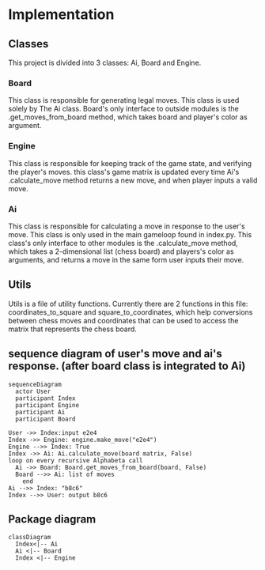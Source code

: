 # Implementation

## Classes
This project is divided into 3 classes: Ai, Board and Engine.

### Board
This class is responsible for generating legal moves. This class is used solely by The Ai class. Board's only interface to outside modules is the .get_moves_from_board method, which takes board and player's color as argument. 

### Engine
This class is responsible for keeping track of the game state, and verifying the player's moves. this class's game matrix is updated every time Ai's .calculate_move method returns a new move, and when player inputs a valid move.

### Ai
This class is responsible for calculating a move in response to the user's move. This class is only used in the main gameloop found in index.py. This class's only interface to other modules is the .calculate_move method, which takes a 2-dimensional list (chess board) and players's color as arguments, and returns a move in the same form user inputs their move.

## Utils

Utils is a file of utility functions. Currently there are 2 functions in this file: coordinates_to_square and square_to_coordinates, which help conversions between chess moves and coordinates that can be used to access the matrix that represents the chess board.

## sequence diagram of user's move and ai's response. (after board class is integrated to Ai)


```mermaid
sequenceDiagram
  actor User
  participant Index
  participant Engine
  participant Ai
  participant Board

User ->> Index:input e2e4
Index ->> Engine: engine.make_move("e2e4")
Engine -->> Index: True
Index ->> Ai: Ai.calculate_move(board matrix, False)
loop on every recursive Alphabeta call
  Ai ->> Board: Board.get_moves_from_board(board, False)
  Board -->> Ai: list of moves
    end
Ai -->> Index: "b8c6"
Index -->> User: output b8c6
  ```

## Package diagram
```mermaid
classDiagram
  Index<|-- Ai
  Ai <|-- Board
  Index <|-- Engine
  ```
